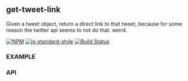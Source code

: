 get-tweet-link
----------------

Given a tweet object, return a direct link to that tweet, because for some reason the twitter api seems to not do that. weird.

[![NPM](https://nodei.co/npm/get-tweet-link.png)](https://nodei.co/npm/get-tweet-link/)
[![js-standard-style](https://img.shields.io/badge/code%20style-standard-brightgreen.svg?style=flat)](https://github.com/feross/standard)
[![Build Status](https://secure.travis-ci.org/coleww/get-tweet-link.png)](http://travis-ci.org/coleww/get-tweet-link)

### EXAMPLE

### API
